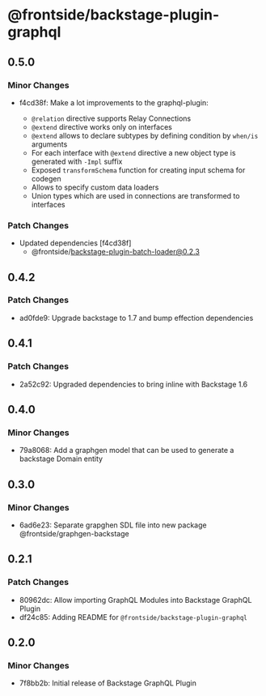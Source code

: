 # @frontside/backstage-plugin-graphql

## 0.5.0

### Minor Changes

- f4cd38f: Make a lot improvements to the graphql-plugin:

  - `@relation` directive supports Relay Connections
  - `@extend` directive works only on interfaces
  - `@extend` allows to declare subtypes by defining condition by `when/is` arguments
  - For each interface with `@extend` directive a new object type is generated with `-Impl` suffix
  - Exposed `transformSchema` function for creating input schema for codegen
  - Allows to specify custom data loaders
  - Union types which are used in connections are transformed to interfaces

### Patch Changes

- Updated dependencies [f4cd38f]
  - @frontside/backstage-plugin-batch-loader@0.2.3

## 0.4.2

### Patch Changes

- ad0fde9: Upgrade backstage to 1.7 and bump effection dependencies

## 0.4.1

### Patch Changes

- 2a52c92: Upgraded dependencies to bring inline with Backstage 1.6

## 0.4.0

### Minor Changes

- 79a8068: Add a graphgen model that can be used to generate a backstage Domain entity

## 0.3.0

### Minor Changes

- 6ad6e23: Separate grapghen SDL file into new package @frontside/graphgen-backstage

## 0.2.1

### Patch Changes

- 80962dc: Allow importing GraphQL Modules into Backstage GraphQL Plugin
- df24c85: Adding README for `@frontside/backstage-plugin-graphql`

## 0.2.0

### Minor Changes

- 7f8bb2b: Initial release of Backstage GraphQL Plugin
